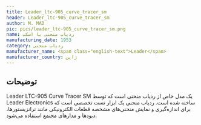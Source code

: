 ```yaml
---
title: Leader_ltc-905_curve_tracer_sm
header: Leader_ltc-905_curve_tracer_sm
author: M. MAD
pic: pics/leader_ltc-905_curve_tracer_sm.png
name: ردیاب منحنی با اسکپ
manufacturing_date: 1953
category: ردیاب منحنی
manufacturer_name: <span class="english-text">Leader</span>
manufacturer_country: ژاپن
---
```


<h2 class="fa-IR-explanation-header">توضیحات</h2>
<p>
<span class="english-text">Leader LTC-905 Curve Tracer SM</span>
یک مدل خاص از ردیاب منحنی است که توسط
<span class="english-text">Leader Electronics</span>
ساخته شده است. ردیاب منحنی یک ابزار تست تخصصی است که برای اندازه‌گیری و نمایش
منحنی‌های مشخصه قطعات الکترونیکی مانند ترانزیستورها، دیودها و مدارهای مجتمع
استفاده می‌شود.
</p>
